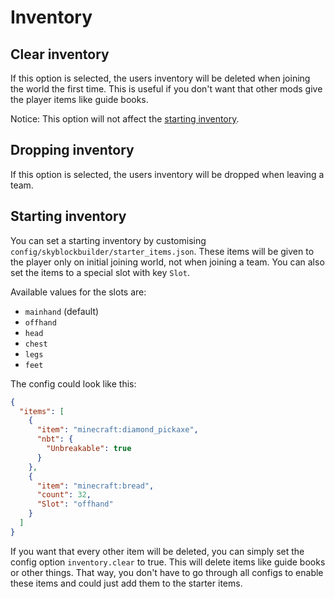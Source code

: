 # Inventory
## Clear inventory
If this option is selected, the users inventory will be deleted when joining the world the first time. This is useful
if you don't want that other mods give the player items like guide books.

Notice: This option will not affect the [starting inventory](#starting-inventory).

## Dropping inventory
If this option is selected, the users inventory will be dropped when leaving a team.

## Starting inventory
You can set a starting inventory by customising `config/skyblockbuilder/starter_items.json`. These items will be given to 
the player only on initial joining world, not when joining a team. You can also set the items to a special slot with key
`Slot`.

Available values for the slots are:

- `mainhand` (default)
- `offhand`
- `head`
- `chest`
- `legs`
- `feet`

The config could look like this:
```json
{
  "items": [
    {
      "item": "minecraft:diamond_pickaxe",
      "nbt": {
        "Unbreakable": true
      }
    },
    {
      "item": "minecraft:bread",
      "count": 32,
      "Slot": "offhand"
    }
  ]
}
```

If you want that every other item will be deleted, you can simply set the config option `inventory.clear` to true. This 
will delete items like guide books or other things. That way, you don't have to go through all configs to enable these
items and could just add them to the starter items.